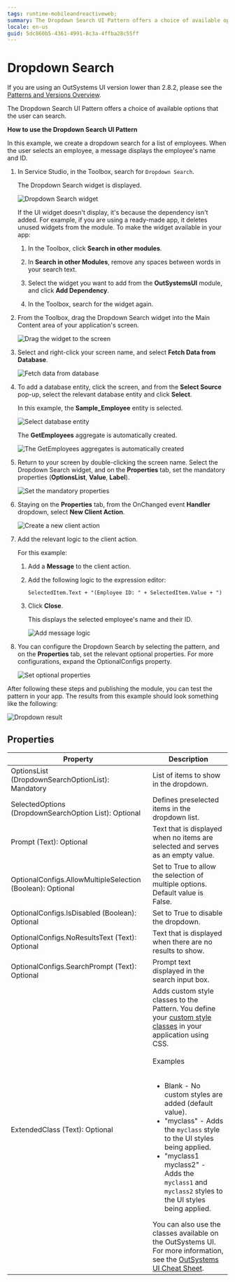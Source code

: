 ```yaml
---
tags: runtime-mobileandreactiveweb;
summary: The Dropdown Search UI Pattern offers a choice of available options that the user can search.
locale: en-us
guid: 5dc860b5-4361-4991-8c3a-4ffba28c55ff
---
```


# Dropdown Search

<div class="info" markdown="1">

If you are using an OutSystems UI version lower than 2.8.2, please see the [Patterns and Versions Overview](https://outsystemsui.outsystems.com/OutsystemsUiWebsite/MigrationOverview).

</div>

The Dropdown Search UI Pattern offers a choice of available options that the user can search. 

**How to use the Dropdown Search UI Pattern**

In this example, we create a dropdown search for a list of employees. When the user selects an employee, a message displays the employee's  name and ID.

1. In Service Studio, in the Toolbox, search for `Dropdown Search`.

    The Dropdown Search widget is displayed.

    ![Dropdown Search widget](<images/dropdownsearch-widget-ss.png>)

    If the UI widget doesn't display, it's because the dependency isn't added. For example, if you are using a ready-made app, it deletes unused widgets from the module. To make the widget available in your app:

    1. In the Toolbox, click **Search in other modules**.

    1. In **Search in other Modules**, remove any spaces between words in your search text.
    
    1. Select the widget you want to add from the **OutSystemsUI** module, and click **Add Dependency**. 
    
    1. In the Toolbox, search for the widget again.

1. From the Toolbox, drag the Dropdown Search widget into the Main Content area of your application's screen.

    ![Drag the widget to the screen](<images/dropdownsearch-drag-ss.png>)

1. Select and right-click your screen name, and select **Fetch Data from Database**.

    ![Fetch data from database](<images/dropdownsearch-fetch-ss.png>)

1. To add a database entity, click the screen, and from the **Select Source** pop-up, select the relevant database entity and click **Select**.

    In this example, the **Sample_Employee** entity is selected. 

    ![Select database entity](<images/dropdownsearch-source-ss.png>)

    The **GetEmployees** aggregate is automatically created.

    ![The GetEmployees aggregates is automatically created](<images/dropdownsearch-aggregate-ss.png>)

1. Return to your screen by double-clicking the screen name. Select the Dropdown Search widget, and on the **Properties** tab, set the mandatory properties (**OptionsList**, **Value**, **Label**).

    ![Set the mandatory properties](<images/dropdownsearch-logic-ss.png>)

1. Staying on the **Properties** tab, from the OnChanged event **Handler** dropdown, select **New Client Action**.

    ![Create a new client action](<images/dropdownsearch-handler-ss.png>)

1. Add the relevant logic to the client action. 

    For this example:
    1. Add a **Message** to the client action.
    1. Add the following logic to the expression editor:

        `SelectedItem.Text + "(Employee ID: " + SelectedItem.Value + ")`

    1. Click **Close**. 
    
        This  displays the selected employee's name and their ID.

        ![Add message logic](<images/dropdownsearch-message-ss.png>)

1. You can configure the Dropdown Search by selecting the pattern, and on the **Properties** tab, set the relevant optional properties. For more configurations, expand the OptionalConfigs property.

    ![Set optional properties](<images/dropdownsearch-properties-ss.png>)

After following these steps and publishing the module, you can test the pattern in your app. The results from this example should look something like the following:

![Dropdown result](<images/dropdownsearch-result.png>)

## Properties

|Property|Description|
|---|---|
|OptionsList (DropdownSearchOptionList): Mandatory | List of items to show in the dropdown. |
|SelectedOptions (DropdownSearchOption List): Optional| Defines preselected items in the dropdown list.|
|Prompt (Text): Optional|Text that is displayed when no items are selected and serves as an empty value.|
|OptionalConfigs.AllowMultipleSelection (Boolean): Optional|Set to True to allow the selection of multiple options. Default value is False.|
|OptionalConfigs.IsDisabled (Boolean): Optional|Set to True to disable the dropdown.|
|OptionalConfigs.NoResultsText (Text): Optional|Text that is displayed when there are no results to show.|
|OptionalConfigs.SearchPrompt (Text): Optional|Prompt text displayed in the search input box.|
| ExtendedClass (Text): Optional | Adds custom style classes to the Pattern. You define your [custom style classes](../../../look-feel/css.md) in your application using CSS.<br/><br/>Examples<br/><br/> <ul><li>Blank - No custom styles are added (default value).</li><li>"myclass" - Adds the ``myclass`` style to the UI styles being applied.</li><li>"myclass1 myclass2" - Adds the ``myclass1`` and ``myclass2`` styles to the UI styles being applied.</li></ul>You can also use the classes available on the OutSystems UI. For more information, see the [OutSystems UI Cheat Sheet](https://outsystemsui.outsystems.com/OutSystemsUIWebsite/CheatSheet). |
